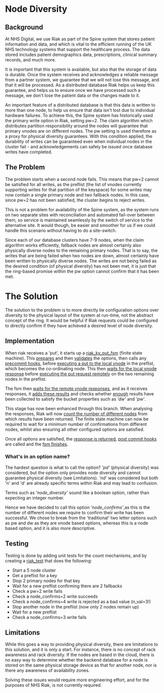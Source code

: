 # Node Diversity
## Background

At NHS Digital, we use Riak as part of the Spine system that stores
patient information and data, and which is vital to the efficient
running of the UK NHS technology systems that support the healthcare
process. The data stored includes patient demographics data,
prescriptions, clinical summary records, and much more.

It is important that this system is available, but also that the
storage of data is durable.  Once the system receives and acknowledges
a reliable message from a partner system, we guarantee that we will
not lose this message, and that it will be processed.  As a
distributed database Riak helps us keep this guarantee, and helps us
to ensure once we have processed such a message, we don't lose the
patient data or the changes made to it.

An important feature of a distributed database is that this data is
written to more than one node, to help us ensure that data isn't lost
due to individual hardware failures. To achieve this, the Spine system
has historically used the primary write option in Riak, setting
pw=2. The claim algorithm which distributes partition responsibility
around the nodes will guarantee that primary vnodes are on different
nodes.  The pw setting is used therefore as a proxy for physical
diversity guarantees.  With this condition applied, the durability of
writes can be guaranteed even when individual nodes in the cluster
fail - and acknowledgements can safely be issued once database writes
have completed.

## The Problem

The problem starts when a second node fails. This means that pw=2
cannot be satisfied for all writes, as the preflist (the list of
vnodes currently supporting writes for that partition of the keyspace)
for some writes may now contain a single primary node and two fallback
nodes. In this case, since pw=2 has not been satisfied, the cluster
begins to reject writes.

This is not a problem for availability of the Spine system, as the
system runs on two separate sites with reconciliation and automated
fail-over between them, so service is maintained seamlessly by the
switch of service to the alternative site.  It would though, be easier
and smoother for us if we could handle this scenario without having to
do a site-switch.

Since each of our database clusters have 7-9 nodes, when the claim
algorithm works efficiently, fallback nodes are almost certainly also
physically diverse nodes to the remaining primary nodes.  That is to
say, the writes that are being failed when two nodes are down, almost
certainly have been written to physically diverse nodes.  The writes
are not being failed as the desired condition (of physical diversity)
has not been met, it is just that the ring-based promise within the pw
option cannot confirm that it has been met.

# The Solution

The solution to the problem is to more directly tie configuration
options over diversity to the physical layout of the system at
run-time, not the abstract concept of the ring.  It would be helpful
if Riak requests could be configured to directly confirm if they have
achieved a desired level of node diversity.

## Implementation

When riak receives a 'put', it starts up a
[riak_kv_put_fsm](../src/riak_kv_put_fsm.erl) (finite state
machine). This [prepares](../src/riak_kv_put_fsm.erl#L277) and then
[validates](../src/riak_kv_put_fsm.erl#L386) the options, then calls
any [precommit hooks](../src/riak_kv_put_fsm.erl#L501), before
[executing a put to the local vnode](../src/riak_kv_put_fsm.erl#L542)
in the preflist, which becomes the co-ordinating node. This then
[waits for the local vnode response](../src/riak_kv_put_fsm.erl#L564)
before
[executing the put request remotely](../src/riak_kv_put_fsm.erl#L598)
on the two remaining nodes in the preflist.

The fsm then
[waits for the remote vnode responses](../src/riak_kv_put_fsm.erl#L628),
and as it receives responses, it
[adds these results](../src/riak_kv_put_core.erl#L88) and checks
whether [enough](../src/riak_kv_put_core.erl#L111) results have been
collected to satisfy the bucket properties such as _'dw'_ and _'pw'_.

This stage has now been enhanced through this branch.  When analysing
the responses, Riak will now
[count the number of different nodes](../src/riak_kv_put_core.erl#L246)
from which results have been returned.  The finite state machine can
now be required to wait for a minimum number of confirmations from
different nodes, whilst also ensuring all other configured options are
satisfied.

Once all options are satisfied, the
[response is returned](../src/riak_kv_put_fsm.erl#L766),
[post commit hooks](../src/riak_kv_put_fsm.erl#L666) are called and
the [fsm finishes](../src/riak_kv_put_fsm.erl#L683).

### What's in an option name?

The hardest question is what to call the option? _'pd'_ (physical
diversity) was considered, but the option only provides node diversity
and cannot guarantee physical diversity (see Limitations). _'nd'_ was
considered but both 'n' and 'd' are already specific terms within Riak
and may lead to confusion.

Terms such as _'node_diversity'_ sound like a boolean option, rather
than expecting an integer number.

Hence we have decided to call this option _'node_confirms'_,as this is
the number of different nodes we require to confirm their write has
been successful. We chose to break from the 'traditional' two letter
options such as pw and dw as they are vnode based options, whereas
this is a node based option, and it is also more descriptive.

## Testing

Testing is done by adding unit tests for the count mechanisms, and by
creating a
[riak_test](https://github.com/ramensen/riak_test/blob/rs-physical-promises/tests/node_confirms_vs_pw.erl)
that does the following:

* Start a 5 node cluster
* Get a preflist for a key
* Stop 2 primary nodes for that key
* Wait for a new preflist confirming there are 2 fallbacks
* Check a pw=2 write fails
* Check a node_confirms=2 write succeeds
* Check a node_confirms=4 write is rejected as a bad value (n_val=3!)
* Stop another node in the preflist (now only 2 nodes remain up)
* Wait for a new preflist
* Check a node_confirms=3 write fails

## Limitations

While this goes a way to providing physical diversity, there are
limitations to this solution, and it is only a start. For instance,
there is no concept of rack awareness and rack diversity. If the nodes
are based in the cloud, there is no easy way to determine whether the
backend database for a node is stored on the same physical storage
device as that for another node, nor is there any awareness of
availability zones.

Solving these issues would require more engineering effort, and for
the purposes of NHS Riak, is not currently required.
